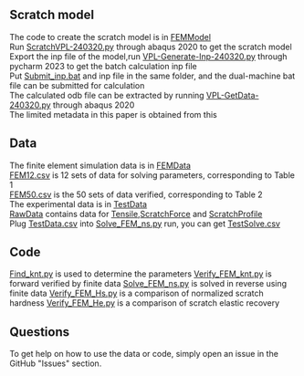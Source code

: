 ## Scratch model  
The code to create the scratch model is in [FEMModel](FEMModel)  
Run [ScratchVPL-240320.py](ScratchTest/FEMModel/ScratchVPL-240320.py) through abaqus 2020 to get the scratch model  
Export the inp file of the model,run [VPL-Generate-Inp-240320.py](ScratchTest/FEMModel/VPL-Generate-Inp-240320.py) through pycharm 2023 to get the batch calculation inp file  
Put [Submit_inp.bat](ScratchTest/FEMModel/Submit_inp.bat) and inp file in the same folder, and the dual-machine bat file can be submitted for calculation   
The calculated odb file can be extracted by running [VPL-GetData-240320.py](ScratchTest/FEMModel/VPL-GetData-240320.py) through abaqus 2020   
The limited metadata in this paper is obtained from this

## Data

The finite element simulation data is in [FEMData](ScratchTest/FEMData)  
[FEM12.csv](ScratchTest/FEMData/FEM12.csv) is 12 sets of data for solving parameters, corresponding to Table 1  
[FEM50.csv](ScratchTest/FEMData/FEM50.csv) is the 50 sets of data verified, corresponding to Table 2  
The experimental data is in [TestData](ScratchTest/TestData)  
[RawData](ScratchTest/TestData/RawData) contains data for [Tensile](ScratchTest/TestData/RawData/Tensile),[ScratchForce](ScratchTest/TestData/RawData/ScratchForce) and [ScratchProfile](ScratchTest/TestData/RawData/ScratchProfile)  
Plug [TestData.csv](ScratchTest/TestData/TestData.csv) into [Solve_FEM_ns.py](ScratchTest/FEMData/Solve_FEM_ns.py) run, you can get [TestSolve.csv](ScratchTest/TestData/TestSolve.csv)  


## Code

[Find_knt.py](ScratchTest/FEMData/Find_knt.py) is used to determine the parameters
[Verify_FEM_knt.py](ScratchTest/FEMData/Verify_FEM_knt.py) is forward verified by finite data
[Solve_FEM_ns.py](ScratchTest/FEMData/Solve_FEM_ns.py) is solved in reverse using finite data
[Verify_FEM_Hs.py](ScratchTest/FEMData/Verify_FEM_Hs.py) is a comparison of normalized scratch hardness
[Verify_FEM_He.py](ScratchTest/FEMData/Verify_FEM_He.py) is a comparison of scratch elastic recovery




## Questions

To get help on how to use the data or code, simply open an issue in the GitHub "Issues" section.

